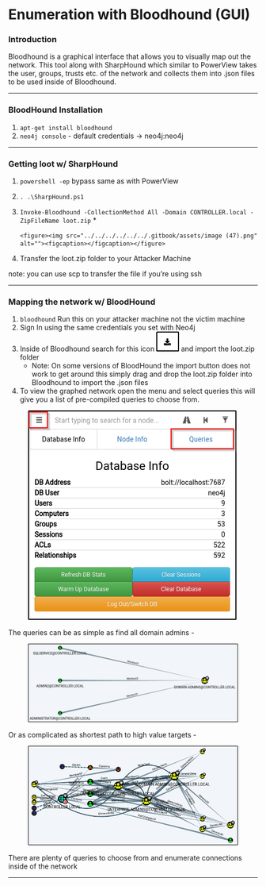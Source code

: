# Enumeration with Bloodhound (GUI)

### Introduction

Bloodhound is a graphical interface that allows you to visually map out the network. This tool along with SharpHound which similar to PowerView takes the user, groups, trusts etc. of the network and collects them into .json files to be used inside of Bloodhound.

***

### BloodHound Installation

1. `apt-get install bloodhound`
2. `neo4j console` - default credentials -> neo4j:neo4j

***

### Getting loot w/ SharpHound

1. `powershell -ep` bypass same as with PowerView
2. `. .\SharpHound.ps1`
3. `Invoke-Bloodhound -CollectionMethod All -Domain CONTROLLER.local -ZipFileName loot.zip`&#x20;
   *

       <figure><img src="../../../../../../.gitbook/assets/image (47).png" alt=""><figcaption></figcaption></figure>
4. Transfer the loot.zip folder to your Attacker Machine

note: you can use scp to transfer the file if you’re using ssh

***

### Mapping the network w/ BloodHound

1. `bloodhound` Run this on your attacker machine not the victim machine
2. Sign In using the same credentials you set with Neo4j
3. Inside of Bloodhound search for this icon ![](<../../../../../../.gitbook/assets/image (24).png>) and import the loot.zip folder
   * Note: On some versions of BloodHound the import button does not work to get around this simply drag and drop the loot.zip folder into Bloodhound to import the .json files
4. To view the graphed network open the menu and select queries this will give you a list of pre-compiled queries to choose from.&#x20;

<figure><img src="../../../../../../.gitbook/assets/image (15).png" alt=""><figcaption></figcaption></figure>

The queries can be as simple as find all domain admins -

<figure><img src="../../../../../../.gitbook/assets/image (30).png" alt=""><figcaption></figcaption></figure>

Or as complicated as shortest path to high value targets -

<figure><img src="../../../../../../.gitbook/assets/image (19).png" alt=""><figcaption></figcaption></figure>

There are plenty of queries to choose from and enumerate connections inside of the network

***
